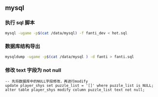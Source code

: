 ## mysql

### 执行 sql 脚本
```bash
mysql -ugame -p$(cat /data/mysql) -f fanti_dev < hot.sql
```

### 数据库结构导出
```bash
mysqldump -ugame -p$(cat /data/mysql ) -d fanti > fanti.sql
```

### 修改 text 字段为 not null

```mysql
-- 先将数据库中的NULL字段修改，再进行modify
update player_shys set puzzle_list = '[]' where puzzle_list is NULL;
alter table player_shys modify column puzzle_list text not null;
```